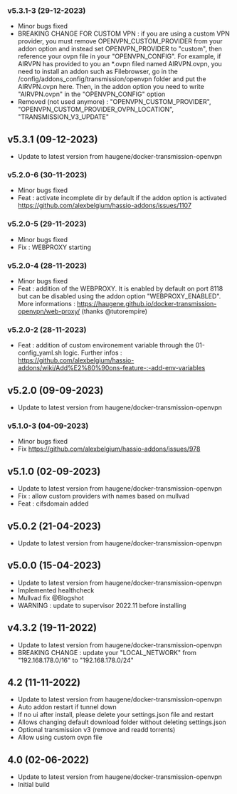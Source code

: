### v5.3.1-3 (29-12-2023)
- Minor bugs fixed
- BREAKING CHANGE FOR CUSTOM VPN : if you are using a custom VPN provider, you must remove OPENVPN_CUSTOM_PROVIDER from your addon option and instead set OPENVPN_PROVIDER to "custom", then reference your ovpn file in your "OPENVPN_CONFIG". For example, if AIRVPN has provided to you an *.ovpn filed named AIRVPN.ovpn, you need to install an addon such as Filebrowser, go in the /config/addons_config/transmission/openvpn folder and put the AIRVPN.ovpn here. Then, in the addon option you need to write "AIRVPN.ovpn" in the "OPENVPN_CONFIG" option
- Removed (not used anymore) : "OPENVPN_CUSTOM_PROVIDER", "OPENVPN_CUSTOM_PROVIDER_OVPN_LOCATION", "TRANSMISSION_V3_UPDATE"

## v5.3.1 (09-12-2023)
- Update to latest version from haugene/docker-transmission-openvpn
### v5.2.0-6 (30-11-2023)
- Minor bugs fixed
- Feat : activate incomplete dir by default if the addon option is activated https://github.com/alexbelgium/hassio-addons/issues/1107

### v5.2.0-5 (29-11-2023)
- Minor bugs fixed
- Fix : WEBPROXY starting

### v5.2.0-4 (28-11-2023)
- Minor bugs fixed
- Feat : addition of the WEBPROXY. It is enabled by default on port 8118 but can be disabled using the addon option "WEBPROXY_ENABLED". More informations : https://haugene.github.io/docker-transmission-openvpn/web-proxy/ (thanks @tutorempire)

### v5.2.0-2 (28-11-2023)
- Feat : addition of custom environement variable through the 01-config_yaml.sh logic. Further infos : https://github.com/alexbelgium/hassio-addons/wiki/Add%E2%80%90ons-feature-:-add-env-variables

## v5.2.0 (09-09-2023)
- Update to latest version from haugene/docker-transmission-openvpn

### v5.1.0-3 (04-09-2023)
- Minor bugs fixed
- Fix https://github.com/alexbelgium/hassio-addons/issues/978

## v5.1.0 (02-09-2023)
- Update to latest version from haugene/docker-transmission-openvpn
- Fix : allow custom providers with names based on mullvad
- Feat : cifsdomain added

## v5.0.2 (21-04-2023)

- Update to latest version from haugene/docker-transmission-openvpn

## v5.0.0 (15-04-2023)

- Update to latest version from haugene/docker-transmission-openvpn
- Implemented healthcheck
- Mullvad fix @Blogshot
- WARNING : update to supervisor 2022.11 before installing

## v4.3.2 (19-11-2022)

- Update to latest version from haugene/docker-transmission-openvpn
- BREAKING CHANGE : update your "LOCAL_NETWORK" from "192.168.178.0/16" to "192.168.178.0/24"

## 4.2 (11-11-2022)

- Update to latest version from haugene/docker-transmission-openvpn
- Auto addon restart if tunnel down
- If no ui after install, please delete your settings.json file and restart
- Allows changing default download folder without deleting settings.json
- Optional transmission v3 (remove and readd torrents)
- Allow using custom ovpn file

## 4.0 (02-06-2022)

- Update to latest version from haugene/docker-transmission-openvpn
- Initial build
